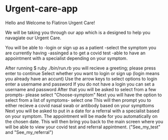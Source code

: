 # Urgent-care-app
Hello and Welcome to Flatiron Urgent Care!

We will be taking you through our app which is a designed to help you navagiate our Urgent Care.

You will be able to 
    -login or sign up as a patient
    -select the symptom you are currently having 
    -assinged a to get a covid test 
    -able to have an appointment with a specialist depending on your symptom.

After running $ ruby ./bin/run.rb you will recieve a greeting; please press enter to continue
Select whether you want to login or sign up (login means you already have an accunt)
Use the arrow keys to select options
to login enter a username and password
If you do not have a login you can set a username and password
After that you will be asked to select from a few prompts- please select "Choose-symptom"
Next you will have the option to select from a list of symptoms- select one
This will then prompt you to either recieve a covid nasal swab or antibody based on your sympttoms
Next you will be asked to put in a date for a referral with a specialist based on your symptom.
The appointment will be made for you automatically on the chosen date.
This will then bring you back to the main screen where you will be able to view your covid test and referral appintment. ("See_my_test" and "See_my_referral")
